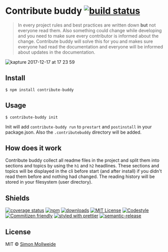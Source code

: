 # Contribute buddy [![build status](https://img.shields.io/travis/smollweide/contribute-buddy/master.svg)](https://travis-ci.org/smollweide/contribute-buddy)

> In every project rules and best practices are written down **but** not everyone read them. Also something could change while developing and you need to make sure every contributor is informed about the change. Contribute buddy will solve this for you and makes sure everyone had read the documentation and everyone will be informed about updates in the documentation.

![kapture 2017-12-17 at 17 23 59](https://user-images.githubusercontent.com/2912007/34081584-242f35a6-e34f-11e7-8a82-dbb37d66c96c.gif)

## Install

```
$ npm install contribute-buddy
```

## Usage

```
$ contribute-buddy init
```

Init will add `contribute-buddy run` to `prestart` and `postinstall` in your package.json.
Also the `.contributebuddy` directory will be added.

## How does it work
Contribute buddy collect all readme files in the project and split them into sections and topics by using the `h1` and `h2` headlines. These sections and topics will be displayed in the cli before start (and after install) if you didn't read them before and nothing had changed. The reading history will be stored in your filesystem (user directory).

## Shields
[![coverage status](https://coveralls.io/repos/github/smollweide/contribute-buddy/badge.svg?branch=master)](https://coveralls.io/github/smollweide/contribute-buddy?branch=master)
[![npm](https://img.shields.io/npm/v/contribute-buddy.svg)](http://npm.im/contribute-buddy)
[![downloads](https://img.shields.io/npm/dm/contribute-buddy.svg)](https://npm-stat.com/charts.html?package=contribute-buddy)
[![MIT License](https://img.shields.io/npm/l/contribute-buddy.svg)](http://opensource.org/licenses/MIT)
[![Codestyle](https://img.shields.io/badge/codestyle-namics-green.svg)](https://github.com/namics/eslint-config-namics)
[![Commitizen friendly](https://img.shields.io/badge/commitizen-friendly-brightgreen.svg)](http://commitizen.github.io/cz-cli/)
[![styled with prettier](https://img.shields.io/badge/styled_with-prettier-ff69b4.svg)](https://github.com/prettier/prettier)
[![semantic-release](https://img.shields.io/badge/%20%20%F0%9F%93%A6%F0%9F%9A%80-semantic--release-e10079.svg)](https://github.com/semantic-release/semantic-release)

## License

MIT © [Simon Mollweide](https://github.com/smollweide)

